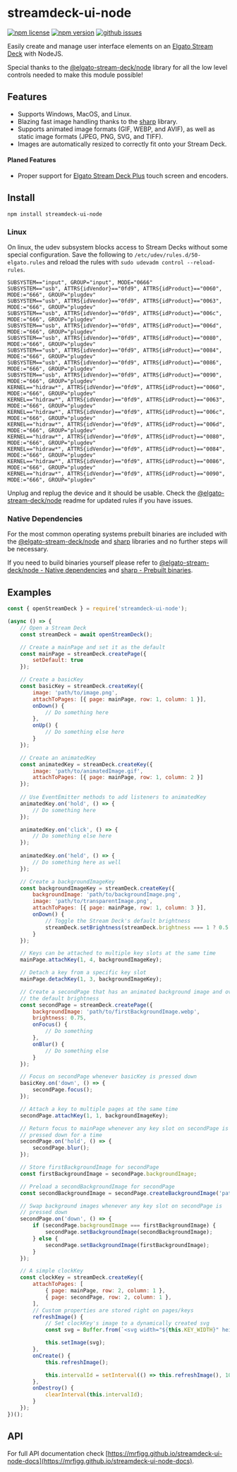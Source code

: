 # streamdeck-ui-node

[![npm license](https://img.shields.io/npm/l/streamdeck-ui-node)](https://www.npmjs.com/package/streamdeck-ui-node) [![npm version](https://img.shields.io/npm/v/streamdeck-ui-node)](https://www.npmjs.com/package/streamdeck-ui-node) [![github issues](https://img.shields.io/github/issues/mrfigg/streamdeck-ui-node)](https://github.com/mrfigg/streamdeck-ui-node/issues)

Easily create and manage user interface elements on an [Elgato Stream Deck](https://www.elgato.com/gaming/stream-deck) with NodeJS.

Special thanks to the [@elgato-stream-deck/node](https://www.npmjs.com/package/@elgato-stream-deck/node) library for all the low level controls needed to make this module possible!

## Features

* Supports Windows, MacOS, and Linux.
* Blazing fast image handling thanks to the [sharp](https://www.npmjs.com/package/sharp) library.
* Supports animated image formats (GIF, WEBP, and AVIF), as well as static image formats (JPEG, PNG, SVG, and TIFF).
* Images are automatically resized to correctly fit onto your Stream Deck.

#### Planed Features

* Proper support for [Elgato Stream Deck Plus](https://www.elgato.com/stream-deck-plus) touch screen and encoders.

## Install

`npm install streamdeck-ui-node`

### Linux

On linux, the udev subsystem blocks access to Stream Decks without some special configuration.
Save the following to `/etc/udev/rules.d/50-elgato.rules` and reload the rules with `sudo udevadm control --reload-rules`.

```
SUBSYSTEM=="input", GROUP="input", MODE="0666"
SUBSYSTEM=="usb", ATTRS{idVendor}=="0fd9", ATTRS{idProduct}=="0060", MODE:="666", GROUP="plugdev"
SUBSYSTEM=="usb", ATTRS{idVendor}=="0fd9", ATTRS{idProduct}=="0063", MODE:="666", GROUP="plugdev"
SUBSYSTEM=="usb", ATTRS{idVendor}=="0fd9", ATTRS{idProduct}=="006c", MODE:="666", GROUP="plugdev"
SUBSYSTEM=="usb", ATTRS{idVendor}=="0fd9", ATTRS{idProduct}=="006d", MODE:="666", GROUP="plugdev"
SUBSYSTEM=="usb", ATTRS{idVendor}=="0fd9", ATTRS{idProduct}=="0080", MODE:="666", GROUP="plugdev"
SUBSYSTEM=="usb", ATTRS{idVendor}=="0fd9", ATTRS{idProduct}=="0084", MODE:="666", GROUP="plugdev"
SUBSYSTEM=="usb", ATTRS{idVendor}=="0fd9", ATTRS{idProduct}=="0086", MODE:="666", GROUP="plugdev"
SUBSYSTEM=="usb", ATTRS{idVendor}=="0fd9", ATTRS{idProduct}=="0090", MODE:="666", GROUP="plugdev"
KERNEL=="hidraw*", ATTRS{idVendor}=="0fd9", ATTRS{idProduct}=="0060", MODE:="666", GROUP="plugdev"
KERNEL=="hidraw*", ATTRS{idVendor}=="0fd9", ATTRS{idProduct}=="0063", MODE:="666", GROUP="plugdev"
KERNEL=="hidraw*", ATTRS{idVendor}=="0fd9", ATTRS{idProduct}=="006c", MODE:="666", GROUP="plugdev"
KERNEL=="hidraw*", ATTRS{idVendor}=="0fd9", ATTRS{idProduct}=="006d", MODE:="666", GROUP="plugdev"
KERNEL=="hidraw*", ATTRS{idVendor}=="0fd9", ATTRS{idProduct}=="0080", MODE:="666", GROUP="plugdev"
KERNEL=="hidraw*", ATTRS{idVendor}=="0fd9", ATTRS{idProduct}=="0084", MODE:="666", GROUP="plugdev"
KERNEL=="hidraw*", ATTRS{idVendor}=="0fd9", ATTRS{idProduct}=="0086", MODE:="666", GROUP="plugdev"
KERNEL=="hidraw*", ATTRS{idVendor}=="0fd9", ATTRS{idProduct}=="0090", MODE:="666", GROUP="plugdev"
```

Unplug and replug the device and it should be usable. Check the [@elgato-stream-deck/node](https://www.npmjs.com/package/@elgato-stream-deck/node) readme for updated rules if you have issues.

### Native Dependencies

For the most common operating systems prebuilt binaries are included with the [@elgato-stream-deck/node](https://www.npmjs.com/package/@elgato-stream-deck/node) and [sharp](https://www.npmjs.com/package/sharp) libraries and no further steps will be necessary.

If you need to build binaries yourself please refer to [@elgato-stream-deck/node - Native dependencies](https://www.npmjs.com/package/@elgato-stream-deck/node#native-dependencies) and [sharp - Prebuilt binaries](https://sharp.pixelplumbing.com/install#prebuilt-binaries).

## Examples

```javascript
const { openStreamDeck } = require('streamdeck-ui-node');

(async () => {
    // Open a Stream Deck
    const streamDeck = await openStreamDeck();

    // Create a mainPage and set it as the default
    const mainPage = streamDeck.createPage({
        setDefault: true
    });

    // Create a basicKey
    const basicKey = streamDeck.createKey({
        image: 'path/to/image.png',
        attachToPages: [{ page: mainPage, row: 1, column: 1 }],
        onDown() {
            // Do something here
        },
        onUp() {
            // Do something else here
        }
    });

    // Create an animatedKey
    const animatedKey = streamDeck.createKey({
        image: 'path/to/animatedImage.gif',
        attachToPages: [{ page: mainPage, row: 1, column: 2 }]
    });
    
    // Use EventEmitter methods to add listeners to animatedKey
    animatedKey.on('hold', () => {
        // Do something here
    });

    animatedKey.on('click', () => {
        // Do something else here
    });
    
    animatedKey.on('held', () => {
        // Do something here as well
    });

    // Create a backgroundImageKey
    const backgroundImageKey = streamDeck.createKey({
        backgroundImage: 'path/to/backgroundImage.png',
        image: 'path/to/transparentImage.png',
        attachToPages: [{ page: mainPage, row: 1, column: 3 }],
        onDown() {
            // Toggle the Stream Deck's default brightness
            streamDeck.setBrightness(streamDeck.brightness === 1 ? 0.5 : 1);
        }
    });

    // Keys can be attached to multiple key slots at the same time
    mainPage.attachKey(1, 4, backgroundImageKey);

    // Detach a key from a specific key slot
    mainPage.detachKey(1, 3, backgroundImageKey);

    // Create a secondPage that has an animated background image and overrides
    // the default brightness
    const secondPage = streamDeck.createPage({
        backgroundImage: 'path/to/firstBackgroundImage.webp',
        brightness: 0.75,
        onFocus() {
            // Do something
        },
        onBlur() {
            // Do something else
        }
    });

    // Focus on secondPage whenever basicKey is pressed down
    basicKey.on('down', () => {
        secondPage.focus();
    });

    // Attach a key to multiple pages at the same time
    secondPage.attachKey(1, 1, backgroundImageKey);

    // Return focus to mainPage whenever any key slot on secondPage is
    // pressed down for a time
    secondPage.on('hold', () => {
        secondPage.blur();
    });

    // Store firstBackgroundImage for secondPage
    const firstBackgroundImage = secondPage.backgroundImage;

    // Preload a secondBackgroundImage for secondPage
    const secondBackgroundImage = secondPage.createBackgroundImage('path/to/secondBackgroundImage.webp');

    // Swap background images whenever any key slot on secondPage is
    // pressed down
    secondPage.on('down', () => {
        if (secondPage.backgroundImage === firstBackgroundImage) {
            secondPage.setBackgroundImage(secondBackgroundImage);
        } else {
            secondPage.setBackgroundImage(firstBackgroundImage);
        }
    });

    // A simple clockKey
    const clockKey = streamDeck.createKey({
        attachToPages: [
            { page: mainPage, row: 2, column: 1 },
            { page: secondPage, row: 2, column: 1 },
        ],
        // Custom properties are stored right on pages/keys
        refreshImage() {
            // Set clockKey's image to a dynamically created svg
            const svg = Buffer.from(`<svg width="${this.KEY_WIDTH}" height="${this.KEY_HEIGHT}" xmlns="http://www.w3.org/2000/svg" xmlns:xlink="http://www.w3.org/1999/xlink"><text font-family="Verdana, sans-serif" font-size="14" fill="#EFEFEF" stroke="#EFEFEF" text-anchor="middle" x="${this.KEY_WIDTH / 2}" y="${this.KEY_HEIGHT / 2 + 7}">${new Date().toLocaleTimeString()}</text></svg>`)

            this.setImage(svg);
        },
        onCreate() {
            this.refreshImage();

            this.intervalId = setInterval(() => this.refreshImage(), 1000);
        },
        onDestroy() {
            clearInterval(this.intervalId);
        }
    });
})();
```

## API

For full API documentation check [https://mrfigg.github.io/streamdeck-ui-node-docs](https://mrfigg.github.io/streamdeck-ui-node-docs).